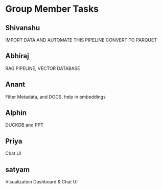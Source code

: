 # Group Member Tasks

## Shivanshu

<p>IMPORT DATA AND AUTOMATE THIS PIPELINE CONVERT TO PARQUET</p>

## Abhiraj

<p>RAG PIPELINE, VECTOR DATABASE</p>

## Anant

<p>Filter Metadata, and DOCS, help in embeddings</p>

## Alphin

<p>DUCKDB and PPT</p>

## Priya

<p>Chat UI</p>

## satyam

<p>Visualization Dashboard & Chat UI</p>